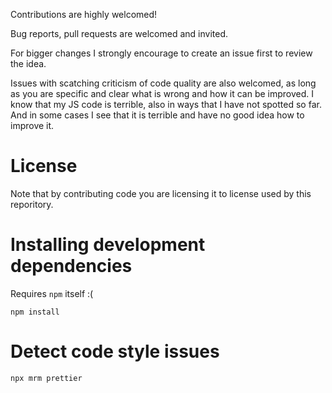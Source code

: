 Contributions are highly welcomed!

Bug reports, pull requests are welcomed and invited.

For bigger changes I strongly encourage to create an issue first to review the idea.

Issues with scatching criticism of code quality  are also welcomed, as long as you are specific and clear what is wrong and how it can be improved. I know that my JS code is terrible, also in ways that I have not spotted so far. And in some cases I see that it is terrible and have no good idea how to improve it.

# License

Note that by contributing code you are licensing it to license used by this reporitory.

# Installing development dependencies

Requires `npm` itself :(

`npm install`

# Detect code style issues

`npx mrm prettier`

